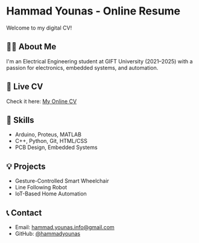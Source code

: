 # Hammad Younas - Online Resume

Welcome to my digital CV!

## 👨‍🎓 About Me
I'm an Electrical Engineering student at GIFT University (2021–2025) with a passion for electronics, embedded systems, and automation.

## 📄 Live CV
Check it here: [My Online CV](https://hammad-younas-info.github.io/Resume/)

## 📌 Skills
- Arduino, Proteus, MATLAB
- C++, Python, Git, HTML/CSS
- PCB Design, Embedded Systems

## 💡 Projects
- Gesture-Controlled Smart Wheelchair
- Line Following Robot
- IoT-Based Home Automation

## 📞 Contact
- Email: hammad.younas.info@gmail.com  
- GitHub: [@hammadyounas](https://github.com/hammadyounas)
